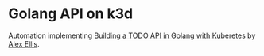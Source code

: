 # Golang API on k3d

Automation implementing [Building a TODO API in Golang with Kuberetes](https://levelup.gitconnected.com/building-a-todo-api-in-golang-with-kubernetes-1ec593f85029) by [Alex Ellis](https://alexellisuk.medium.com/).

